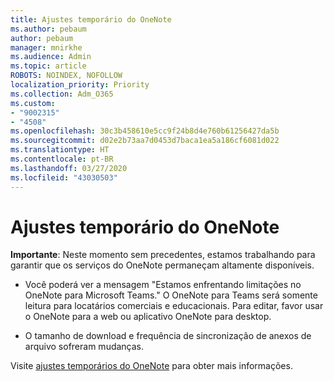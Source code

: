 ```yaml
---
title: Ajustes temporário do OneNote
ms.author: pebaum
author: pebaum
manager: mnirkhe
ms.audience: Admin
ms.topic: article
ROBOTS: NOINDEX, NOFOLLOW
localization_priority: Priority
ms.collection: Adm_O365
ms.custom:
- "9002315"
- "4508"
ms.openlocfilehash: 30c3b458610e5cc9f24b8d4e760b61256427da5b
ms.sourcegitcommit: d02e2b73aa7d0453d7baca1ea5a186cf6081d022
ms.translationtype: HT
ms.contentlocale: pt-BR
ms.lasthandoff: 03/27/2020
ms.locfileid: "43030503"
---
```

# <a name="onenote-temporary-adjustments"></a>Ajustes temporário do OneNote

**Importante**: Neste momento sem precedentes, estamos trabalhando para garantir que os serviços do OneNote permaneçam altamente disponíveis.

- Você poderá ver a mensagem "Estamos enfrentando limitações no OneNote para Microsoft Teams." O OneNote para Teams será somente leitura para locatários comerciais e educacionais. Para editar, favor usar o OneNote para a web ou aplicativo OneNote para desktop.

- O tamanho de download e frequência de sincronização de anexos de arquivo sofreram mudanças.

Visite [ajustes temporários do OneNote](https://techcommunity.microsoft.com/t5/onenote-service-updates/awareness-of-temporary-adjustments-in-microsoft-onenote/m-p/1248100) para obter mais informações.
